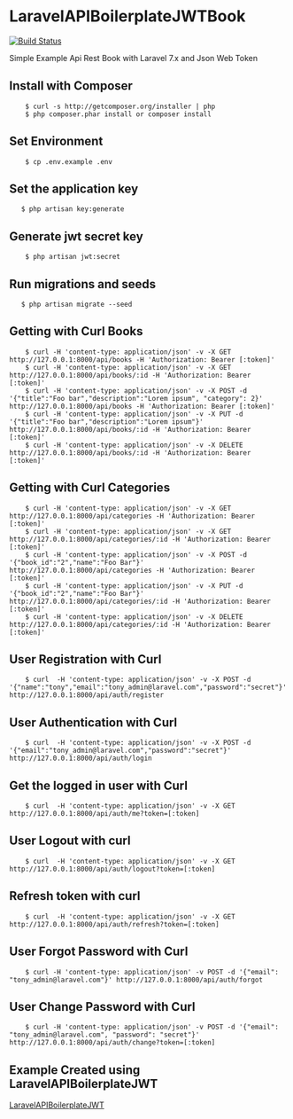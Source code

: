 # LaravelAPIBoilerplateJWTBook

[![Build Status](https://travis-ci.org/Tony133/laravel-api-boilerplate-jwt-book.svg?branch=master)](https://travis-ci.org/Tony133/laravel-api-boilerplate-jwt-book)

Simple Example Api Rest Book with Laravel 7.x and Json Web Token

## Install with Composer

```
    $ curl -s http://getcomposer.org/installer | php
    $ php composer.phar install or composer install
```

## Set Environment

```
    $ cp .env.example .env
```

## Set the application key

```
   $ php artisan key:generate
```

## Generate jwt secret key

```
    $ php artisan jwt:secret
```

## Run migrations and seeds

```
   $ php artisan migrate --seed
```

## Getting with Curl Books

```
    $ curl -H 'content-type: application/json' -v -X GET http://127.0.0.1:8000/api/books -H 'Authorization: Bearer [:token]'
    $ curl -H 'content-type: application/json' -v -X GET http://127.0.0.1:8000/api/books/:id -H 'Authorization: Bearer [:token]'
    $ curl -H 'content-type: application/json' -v -X POST -d '{"title":"Foo bar","description":"Lorem ipsum", "category": 2}' http://127.0.0.1:8000/api/books -H 'Authorization: Bearer [:token]'
    $ curl -H 'content-type: application/json' -v -X PUT -d '{"title":"Foo bar","description":"Lorem ipsum"}' http://127.0.0.1:8000/api/books/:id -H 'Authorization: Bearer [:token]'
    $ curl -H 'content-type: application/json' -v -X DELETE http://127.0.0.1:8000/api/books/:id -H 'Authorization: Bearer [:token]'
```

## Getting with Curl Categories

```
    $ curl -H 'content-type: application/json' -v -X GET http://127.0.0.1:8000/api/categories -H 'Authorization: Bearer [:token]'
    $ curl -H 'content-type: application/json' -v -X GET http://127.0.0.1:8000/api/categories/:id -H 'Authorization: Bearer [:token]'
    $ curl -H 'content-type: application/json' -v -X POST -d '{"book_id":"2","name":"Foo Bar"}' http://127.0.0.1:8000/api/categories -H 'Authorization: Bearer [:token]'
    $ curl -H 'content-type: application/json' -v -X PUT -d '{"book_id":"2","name":"Foo Bar"}' http://127.0.0.1:8000/api/categories/:id -H 'Authorization: Bearer [:token]'
    $ curl -H 'content-type: application/json' -v -X DELETE http://127.0.0.1:8000/api/categories/:id -H 'Authorization: Bearer [:token]'
```

## User Registration with Curl

```
    $ curl  -H 'content-type: application/json' -v -X POST -d '{"name":"tony","email":"tony_admin@laravel.com","password":"secret"}' http://127.0.0.1:8000/api/auth/register
```

## User Authentication with Curl

```
    $ curl  -H 'content-type: application/json' -v -X POST -d '{"email":"tony_admin@laravel.com","password":"secret"}' http://127.0.0.1:8000/api/auth/login
```

## Get the logged in user with Curl

```
    $ curl  -H 'content-type: application/json' -v -X GET http://127.0.0.1:8000/api/auth/me?token=[:token]
```

## User Logout with curl

```
    $ curl  -H 'content-type: application/json' -v -X GET http://127.0.0.1:8000/api/auth/logout?token=[:token]

```

## Refresh token with curl

```
    $ curl  -H 'content-type: application/json' -v -X GET http://127.0.0.1:8000/api/auth/refresh?token=[:token]

```

## User Forgot Password with Curl

```
    $ curl -H 'content-type: application/json' -v POST -d '{"email": "tony_admin@laravel.com"}' http://127.0.0.1:8000/api/auth/forgot
```

## User Change Password with Curl

```
    $ curl -H 'content-type: application/json' -v POST -d '{"email": "tony_admin@laravel.com", "password": "secret"}' http://127.0.0.1:8000/api/auth/change?token=[:token]
```

## Example Created using LaravelAPIBoilerplateJWT

[LaravelAPIBoilerplateJWT](https://github.com/Tony133/LaravelAPIBoilerplateJWT)
